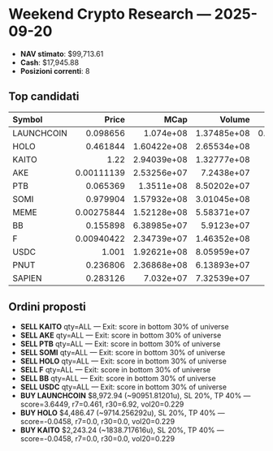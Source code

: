 # Weekend Crypto Research — 2025-09-20

- **NAV stimato**: $99,713.61
- **Cash**: $17,945.88
- **Posizioni correnti**: 8

## Top candidati

| Symbol     |      Price |        MCap |      Volume |       R7 |     R30 |    Vol20 |      Score |
|:-----------|-----------:|------------:|------------:|---------:|--------:|---------:|-----------:|
| LAUNCHCOIN | 0.098656   | 1.074e+08   | 1.37485e+08 | 0.461051 | 6.92026 | 0.229007 |  3.64486   |
| HOLO       | 0.461844   | 1.60422e+08 | 2.65534e+08 | 0        | 0       | 0.229007 | -0.0458014 |
| KAITO      | 1.22       | 2.94039e+08 | 1.32777e+08 | 0        | 0       | 0.229007 | -0.0458014 |
| AKE        | 0.00111139 | 2.53256e+07 | 7.2438e+07  | 0        | 0       | 0.229007 | -0.0458014 |
| PTB        | 0.065369   | 1.3511e+08  | 8.50202e+07 | 0        | 0       | 0.229007 | -0.0458014 |
| SOMI       | 0.979904   | 1.57932e+08 | 3.01045e+08 | 0        | 0       | 0.229007 | -0.0458014 |
| MEME       | 0.00275844 | 1.52128e+08 | 5.58371e+07 | 0        | 0       | 0.229007 | -0.0458014 |
| BB         | 0.155898   | 6.38985e+07 | 5.9123e+07  | 0        | 0       | 0.229007 | -0.0458014 |
| F          | 0.00940422 | 2.34739e+07 | 1.46352e+08 | 0        | 0       | 0.229007 | -0.0458014 |
| USDC       | 1.001      | 1.92621e+08 | 8.05959e+07 | 0        | 0       | 0.229007 | -0.0458014 |
| PNUT       | 0.236806   | 2.36868e+08 | 6.13893e+07 | 0        | 0       | 0.229007 | -0.0458014 |
| SAPIEN     | 0.283126   | 7.032e+07   | 7.32539e+07 | 0        | 0       | 0.229007 | -0.0458014 |

## Ordini proposti

- **SELL KAITO** qty=ALL — Exit: score in bottom 30% of universe
- **SELL AKE** qty=ALL — Exit: score in bottom 30% of universe
- **SELL PTB** qty=ALL — Exit: score in bottom 30% of universe
- **SELL SOMI** qty=ALL — Exit: score in bottom 30% of universe
- **SELL HOLO** qty=ALL — Exit: score in bottom 30% of universe
- **SELL F** qty=ALL — Exit: score in bottom 30% of universe
- **SELL BB** qty=ALL — Exit: score in bottom 30% of universe
- **SELL USDC** qty=ALL — Exit: score in bottom 30% of universe
- **BUY LAUNCHCOIN** $8,972.94 (~90951.81201u), SL 20%, TP 40% — score=3.6449, r7=0.461, r30=6.92, vol20=0.229
- **BUY HOLO** $4,486.47 (~9714.256292u), SL 20%, TP 40% — score=-0.0458, r7=0.0, r30=0.0, vol20=0.229
- **BUY KAITO** $2,243.24 (~1838.717616u), SL 20%, TP 40% — score=-0.0458, r7=0.0, r30=0.0, vol20=0.229